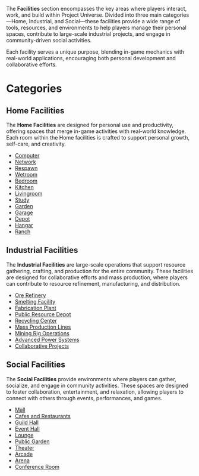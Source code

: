 The **Facilities** section encompasses the key areas where players interact, work, and build within Project Universe. Divided into three main categories—Home, Industrial, and Social—these facilities provide a wide range of tools, resources, and environments to help players manage their personal spaces, contribute to large-scale industrial projects, and engage in community-driven social activities.

Each facility serves a unique purpose, blending in-game mechanics with real-world applications, encouraging both personal development and collaborative efforts.

# Categories

## Home Facilities
The **Home Facilities** are designed for personal use and productivity, offering spaces that merge in-game activities with real-world knowledge. Each room within the Home facilities is crafted to support personal growth, self-care, and creativity.

- [Computer](Facilities/Home/01-Computer.md)
- [Network](Facilities/Home/02-Network.md)
- [Respawn](Facilities/Home/03-Respawner.md)
- [Wetroom](Facilities/Home/04-Wetroom.md)
- [Bedroom](Facilities/Home/05-Bedroom.md)
- [Kitchen](Facilities/Home/06-Kitchen.md)
- [Livingroom](Facilities/Home/07-Livingroom.md)
- [Study](08-Library.md)
- [Garden](Facilities/Home/09-Garden.md)
- [Garage](Facilities/Home/10-Garage.md)
- [Depot](Facilities/Home/11-Depot.md)
- [Hangar](Facilities/Home/12-Hangar.md)
- [Ranch](Facilities/Home/13-Ranch.md)

## Industrial Facilities
The **Industrial Facilities** are large-scale operations that support resource gathering, crafting, and production for the entire community. These facilities are designed for collaborative efforts and mass production, where players can contribute to resource refinement, manufacturing, and distribution.

- [Ore Refinery](Facilities/Industrial/01-Ore_Refinery.md)
- [Smelting Facility](Facilities/Industrial/02-Smelting_Facility.md)
- [Fabrication Plant](Facilities/Industrial/03-Fabrication_Plant.md)
- [Public Resource Depot](Facilities/Industrial/04-Public_Resource_Depot.md)
- [Recycling Center](Facilities/Industrial/05-Recycling_Center.md)
- [Mass Production Lines](Facilities/Industrial/06-Mass_Production_Lines.md)
- [Mining Rig Operations](Facilities/Industrial/07-Mining_Rig_Operations.md)
- [Advanced Power Systems](Facilities/Industrial/08-Advanced_Power_Systems.md)
- [Collaborative Projects](Facilities/Industrial/09-Collaborative_Projects.md)

## Social Facilities
The **Social Facilities** provide environments where players can gather, socialize, and engage in community activities. These spaces are designed to foster collaboration, entertainment, and relaxation, allowing players to connect with others through events, performances, and games.

- [Mall](Facilities/Social/01-Mall.md)
- [Cafes and Restaurants](Facilities/Social/02-Cafes_Restaurants.md)
- [Guild Hall](Facilities/Social/03-Guild_Hall.md)
- [Event Hall](Facilities/Social/04-Event_Hall.md)
- [Lounge](Facilities/Social/05-Lounge.md)
- [Public Garden](Facilities/Social/06-Public_Garden.md)
- [Theater](Facilities/Social/07-Theater.md)
- [Arcade](Facilities/Social/08-Arcade.md)
- [Arena](Facilities/Social/09-Arena.md)
- [Conference Room](Facilities/Social/10-Conference_Room.md)